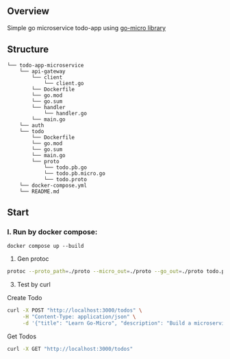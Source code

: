 ## Overview

Simple go microservice todo-app using [go-micro library](https://github.com/micro/go-micro)

## Structure

```
└── todo-app-microservice
    └── api-gateway
        └── client
            └── client.go
        └── Dockerfile
        └── go.mod
        └── go.sum
        └── handler
            └── handler.go
        └── main.go
    └── auth
    └── todo
        └── Dockerfile
        └── go.mod
        └── go.sum
        └── main.go
        └── proto
            └── todo.pb.go
            └── todo.pb.micro.go
            └── todo.proto
    └── docker-compose.yml
    └── README.md
```


## Start
### I. Run by docker compose: 

```
docker compose up --build
```

1. Gen protoc

``` bash
protoc --proto_path=./proto --micro_out=./proto --go_out=./proto todo.proto
```

3. Test by curl

Create Todo
``` bash
curl -X POST "http://localhost:3000/todos" \
     -H "Content-Type: application/json" \
     -d '{"title": "Learn Go-Micro", "description": "Build a microservice using Go-Micro"}'
```

Get Todos
``` bash
curl -X GET "http://localhost:3000/todos"
```





